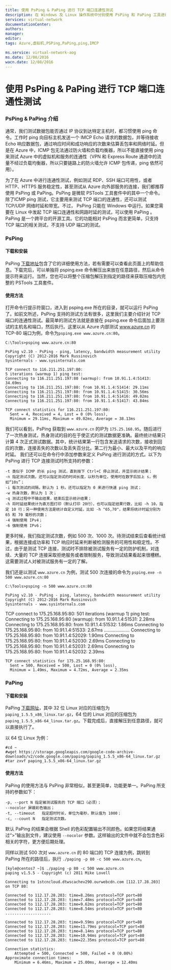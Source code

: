 ```yaml
---
title: 使用 PsPing & PaPing 进行 TCP 端口连通性测试
description: 在 Windows 及 Linux 操作系统中分别使用 PsPing 和 PaPing 工具进行 TCP 端口连通性测试
services: virtual-network
documentationCenter: 
authors: 
manager: 
editor: 
tags: Azure,虚拟机,PSPing,PaPing,ping,IMCP

ms.service: virtual-network-aog
ms.date: 12/08/2016
wacn.date: 12/08/2016
---
```


# 使用 PsPing & PaPing 进行 TCP 端口连通性测试 #

### PsPing & PaPing 介绍 ###

通常，我们测试数据包能否通过 IP 协议到达特定主机时，都习惯使用 ping 命令。工作时 ping 向目标主机发送一个 IMCP Echo 请求的数据包，并等待接收 Echo 响应数据包，通过响应时间和成功响应的次数来估算丢包率和网络时延。但是在 Azure 中，ICMP 包无法通过防火墙和负载均衡器，所以不能直接使用 ping 来测试 Azure 中的虚拟机和服务的连通性（VPN 和 Express Route 通道中的流量不经过负载均衡器，所以只要链路上的防火墙允许 ICMP 包传递，ping 依然可用）。

为了在 Azure 中进行连通性测试，例如测试 RDP、SSH 端口可用性，或者 HTTP、HTTPS 服务稳定性，甚至测试从 Azure 向外部服务的连接，我们都推荐使用 PsPing 或 PaPing。PsPing 是微软 PSTools 工具套件中的其中一个命令。除了ICMP ping 测试，它主要用来测试 TCP 端口的连通性，还可以测试 TCP/UDP 网络时延和带宽。不过， PsPing 只能在 Windows 中运行。如果您需要在 Linux 中发起 TCP 端口连通性和网路时延的测试，可以使用 PaPing 。PaPing 是一个跨平台的开源工具。它的功能相对 PsPing 而言更简单，只支持 TCP 端口的相关测试，不支持 UDP 端口的测试。

### PsPing ###

#### 下载和安装 ####

PsPing [下载地址](https://technet.microsoft.com/zh-cn/sysinternals/jj729731.aspx)包含了它的详细使用方法，若有需要可以查看此页面上的帮助信息。下载完后，可以单独将 psping.exe 命令解压出来放在任意路径，然后从命令提示符来运行。当然，您也可以将整个压缩包解压到指定的路径来获取压缩包内完整的 PSTools 工具套件。

#### 使用方法 ####

打开命令行提示符窗口，进入到 psping.exe 所在的目录，就可以运行 PsPing 了。如前文所述，PsPing 支持的测试方法有很多，这里我们主要介绍针对 TCP 端口的连通性测试。最简单的测试方法就是直接在 psping.exe 命令后面加上要测试的主机名和端口，然后执行。这里以从 Azure 内部测试 www.azure.cn 的 TCP-80 端口为例，命令为`psping.exe www.azure.cn:80`。

    C:\Tools>psping www.azure.cn:80

    PsPing v2.10 - PsPing - ping, latency, bandwidth measurement utility
    Copyright (C) 2012-2016 Mark Russinovich
    Sysinternals - www.sysinternals.com

    TCP connect to 116.211.251.197:80:
    5 iterations (warmup 1) ping test:
    Connecting to 116.211.251.197:80 (warmup): from 10.91.1.4:51413: 34.69ms
    Connecting to 116.211.251.197:80: from 10.91.1.4:51414: 29.11ms
    Connecting to 116.211.251.197:80: from 10.91.1.4:51415: 30.56ms
    Connecting to 116.211.251.197:80: from 10.91.1.4:51416: 49.02ms
    Connecting to 116.211.251.197:80: from 10.91.1.4:51417: 43.84ms

    TCP connect statistics for 116.211.251.197:80:
      Sent = 4, Received = 4, Lost = 0 (0% loss),
      Minimum = 29.11ms, Maximum = 49.02ms, Average = 38.13ms

我们可以看到，PsPing 获取到 `www.azure.cn` 的IP为 `175.25.168.95`。随后进行了一次热身测试，热身测试的目的在于使正式的测试数据更准确。最终统计结果只计算 4 次正式测试数据。其中，统计结果第一行包含发送请求的次数，接收到回应的次数，连接丢失的次数以及丢失百分比。第二行为最小、最大以及平均的响应时延。
我们还可以在命令行中添加参数来定义 PsPing 进行测试的方式。以下为 PsPing 进行 TCP 连接测试时所支持的参数：

    -t 类似于 ICMP 的长 ping 测试，直到按下 Ctrl+C 停止测试，并显示统计结果；
    -n 指定测试次数。还可以指定测试的时间长度，以秒为单位，使用时在数字后加上 s，例如“10s”；
    -i 每次测试的间隔，默认为 1 秒。还可以指定为 0 来进行快速 ping 测试；
    -w 热身次数，默认为 1 次；
    -q 测试过程中不输出结果，结束后显示统计结果；
    -h 将时延结果统计为直方图打印（默认打印 20行），也可以指定结果行数，比如 -h 10，指定 10 行；另一种使用方法是统计自定义时延，比如 -h "65,70"，结果将统计时延分别为 65 和 70 毫秒的次数；
    -4 强制使用 IPv4；
    -6 强制使用 IPv6；

更多时候，我们指定测试次数，例如 500 次、1000 次。待测试结束后查看统计结果，根据连接成功率和 TCP 响应时延来判断被检测服务的可用性和稳定性。不过，由于是测试 TCP 连接，测试时不排除被测试服务有一定的防护机制，对连续、大量的 TCP 连接采取拒绝服务或者限制服务，导致测试结果看起来很槽糕。这需要测试人对被测试服务有一定的了解。

我们还是以测试 `www.azure.cn` 为例，测试 500 次连接的命令为 `psping.exe -n 500 www.azure.cn:80`

    C:\Tools>psping -n 500 www.azure.cn:80

    PsPing v2.10 - PsPing - ping, latency, bandwidth measurement utility
    Copyright (C) 2012-2016 Mark Russinovich
    Sysinternals - www.sysinternals.com

TCP connect to 175.25.168.95:80:
    501 iterations (warmup 1) ping test:
    Connecting to 175.25.168.95:80 (warmup): from 10.91.1.4:51531: 2.28ms
    Connecting to 175.25.168.95:80: from 10.91.1.4:51532: 1.86ms
    Connecting to 175.25.168.95:80: from 10.91.1.4:51533: 2.67ms
    ....................
    Connecting to 175.25.168.95:80: from 10.91.1.4:52029: 1.90ms
    Connecting to 175.25.168.95:80: from 10.91.1.4:52030: 2.69ms
    Connecting to 175.25.168.95:80: from 10.91.1.4:52031: 2.69ms
    Connecting to 175.25.168.95:80: from 10.91.1.4:52032: 2.39ms

    TCP connect statistics for 175.25.168.95:80:
      Sent = 500, Received = 500, Lost = 0 (0% loss),
      Minimum = 1.49ms, Maximum = 4.72ms, Average = 2.35ms

### PaPing ###

#### 下载和安装 ####

PaPing [下载网址](https://code.google.com/archive/p/paping/downloads)，其中 32 位 Linux 对应的压缩包为 `paping_1.5.5_x86_linux.tar.gz`，64 位的 Linux 对应的压缩包为 `paping_1.5.5_x86-64_linux.tar.gz`。下载完成后，直接解压到任意路径，就可以直接执行了。

以 64 位 Linux 为例：

    #cd ~
    #wget https://storage.googleapis.com/google-code-archive-downloads/v2/code.google.com/paping/paping_1.5.5_x86-64_linux.tar.gz
    #tar zxvf paping_1.5.5_x86-64_linux.tar.gz

#### 使用方法 ####

PaPing 的使用方法与 PsPing 非常相似，甚至更简单，功能更单一。PaPing 所支持的参数如下：

    -p, --port N 指定被测试服务的 TCP 端口（必须）；
    --nocolor 屏蔽彩色输出；
    -t, --timeout	指定超时时长，单位为毫秒，默认值为 1000；
    -c, --count N	指定测试次数。

默认 PaPing 的结果会根据 Shell 的色彩配置输出不同颜色。如果您将结果通过“>”输出到文件，建议使用 `--nocolor` 参数。这样输出的文件中就不会包含色彩相关的字符，更方便后期处理。

同样以测试 500 次对 `www.azure.cn` 的 80 端口的 TCP 连接为例，跳转到 PaPing 所在的路径后，执行 `./paping -p 80 -c 500 www.azure.cn`。

    [kyle@centos7 ~]$ ./paping -p 80 -c 500 www.azure.cn
    paping v1.5.5 - Copyright (c) 2011 Mike Lovell

    Connecting to 1stcncloud.dtwscachev290.ourwebcdn.com [112.17.28.203] on TCP 80:

    Connected to 112.17.28.203: time=8.26ms protocol=TCP port=80
    Connected to 112.17.28.203: time=7.48ms protocol=TCP port=80
    Connected to 112.17.28.203: time=9.62ms protocol=TCP port=80
    Connected to 112.17.28.203: time=8.54ms protocol=TCP port=80
    ....................

    Connected to 112.17.28.203: time=9.59ms protocol=TCP port=80
    Connected to 112.17.28.203: time=11.79ms protocol=TCP port=80
    Connected to 112.17.28.203: time=8.14ms protocol=TCP port=80
    Connected to 112.17.28.203: time=10.94ms protocol=TCP port=80
    Connected to 112.17.28.203: time=22.35ms protocol=TCP port=80

    Connection statistics:
        Attempted = 500, Connected = 500, Failed = 0 (0.00%)
    Approximate connection times:
        Minimum = 6.46ms, Maximum = 25.00ms, Average = 12.40ms